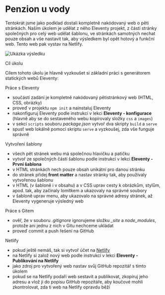 # Penzion u vody

Tentokrát jsme jako podklad dostali kompletně nakódovaný web o pěti stránkách. Naším úkolem je udělat z něho Eleventy projekt, z částí stránky společných pro celý web udělat šablonu, ve stránkách samotných nechat pouze obsah a vše nastavit tak, aby výsledkem byl opět hotový a funkční web. Tento web pak vystav na Netlify.

![Ukázka výsledku](ukazka-vysledku.jpg)


Cíl úkolu

Cílem tohoto úkolu je hlavně vyzkoušet si základní práci s generátorem statických webů Eleventy:

Práce s Eleventy

  - součástí zadání je kompletně nakódovaný pětistránkový web (HTML, CSS, obrázky)
  - proveď v projektu `npm init` a nainstaluj Eleventy
  - nakonfiguruj Eleventy podle instrukcí v lekci **Eleventy - konfigurace** (hlavně aby se do sestaveného webu kopírovaly složky `css` a `images`)
  - v sekci `scripts` souboru *package.json* vytvoř dva skripty `build` a `serve`
  - spusť web lokálně pomocí skriptu `serve` a vyzkoušej, zda vše funguje správně
  
Vytvoření šablony

  - všech pět stránek webu má společnou hlavičku a patičku
  - vytvoř ze společných částí šablonu podle instrukcí v lekci **Eleventy - První šablona**
  - v HTML stránkách nech pouze obsah unikátní pro danou stránku
  - do stránek přidej **front matter** a nastav stránky tak, aby používaly vytvořenou šablonu
  - v HTML (v šabloně i v obsahu) a v CSS uprav cesty k obrázkům, stylům, apod. tak, aby začínaly lomítkem a ukazovaly na správné soubory
  - v šabloně uprav menu, aby ukazovalo na správné adresy stránek, až Eleventy vygeneruje výsledný web
  
Práce s Gitem
  - ověř, že v souboru *.gitignore* ignorujeme složku *_site* a *node_modules*, protože ani jednu z nich v Gitu nechceme ukládat
  - proveď commit a push řešení na GitHub
 
Netlify

  - pokud ještě nemáš, tak si vytvoř účet na [Netlify](https://netlify.com)
  - na Netlify si založ nový web podle instrukcí v lekci **Eleventy - Publikování na Netlify**
  - jako zdroj pro vytvořený web nastav svůj GitHub repozitář s tímto úkolem
  - pokud se na Netlify podaří web sestavit a publikovat, zkopíruj jeho adresu a vlož ji do popisu GitHub repozitáře, aby koučové mohli zkontrolovat, zda ti web na       Netlify opravdu běží





